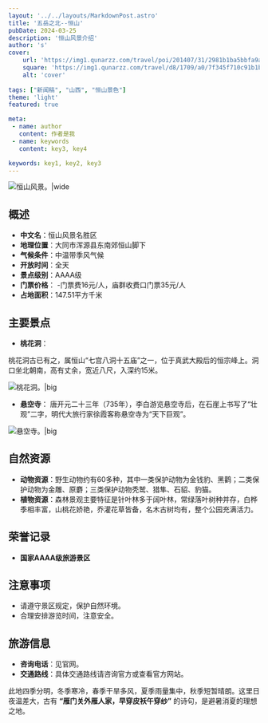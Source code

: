 ```yaml
---
layout: '../../layouts/MarkdownPost.astro'
title: '五岳之北--恒山'
pubDate: 2024-03-25
description: '恒山风景介绍'
author: 's'
cover:
    url: 'https://img1.qunarzz.com/travel/poi/201407/31/2981b1ba5bbfa9acc8d65eac.jpg'
    square: 'https://img1.qunarzz.com/travel/d8/1709/a0/7f345f710c91b1b5.jpg_r_640x480x70_05b8076e.jpg'
    alt: 'cover'
    
tags: ["新闻稿", "山西", "恒山景色"] 
theme: 'light'
featured: true

meta:
 - name: author
   content: 作者是我
 - name: keywords
   content: key3, key4

keywords: key1, key2, key3
---
```

![恒山风景。|wide](https://www.k1u.com/d/file/20211208/1638947031240068.jpg)
## 概述
- **中文名**：恒山风景名胜区
- **地理位置**：大同市浑源县东南郊恒山脚下
- **气候条件**：中温带季风气候
- **开放时间**：全天
- **景点级别**：AAAA级
- **门票价格**：
  -门票费16元/人，庙群收费口门票35元/人
- **占地面积**：147.51平方千米


## 主要景点

- **桃花洞**：

桃花洞古已有之，属恒山“七宫八洞十五庙”之一，位于真武大殿后的恒宗峰上。洞口坐北朝南，高有丈余，宽近八尺，入深约15米。

![桃花洞。|big](https://n.sinaimg.cn/sinacn20122/213/w2048h1365/20191004/cc9d-ifmectm2811127.jpg)

- **悬空寺**：
唐开元二十三年（735年），李白游览悬空寺后，在石崖上书写了“壮观”二字，明代大旅行家徐霞客称悬空寺为“天下巨观”。

![悬空寺。|big](https://pic.baike.soso.com/p/20131025/20131025135942-111891885.jpg)

## 自然资源

- **动物资源**：野生动物约有60多种，其中一类保护动物为金钱豹、黑鹳；二类保护动物为金雕、原麝；三类保护动物秃鹫、猎隼、石貂、豹猫。
- **植物资源**：森林景观主要特征是针叶林多于阔叶林，常绿落叶树种并存，白桦季相丰富，山桃花娇艳，乔灌花草皆备，名木古树均有，整个公园充满活力。

## 荣誉记录

- **国家AAAA级旅游景区**

## 注意事项

- 请遵守景区规定，保护自然环境。
- 合理安排游览时间，注意安全。

## 旅游信息

- **咨询电话**：见官网。
- **交通路线**：具体交通路线请咨询官方或查看官方网站。

此地四季分明，冬季寒冷，春季干旱多风，夏季雨量集中，秋季短暂晴朗。这里日夜温差大，古有
**“雁门关外雁人家，早穿皮袄午穿纱”**
的诗句，是避暑消夏的理想之地。
